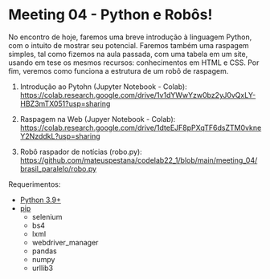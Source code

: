 # Meeting 04 - Python e Robôs! 

No encontro de hoje, faremos uma breve introdução à linguagem Python, com o intuito de mostrar seu potencial. Faremos também uma raspagem simples, tal como fizemos na aula passada, com uma tabela em um site, usando em tese os mesmos recursos: conhecimentos em HTML e CSS. Por fim, veremos como funciona a estrutura de um robô de raspagem. 

1. Introdução ao Pytohn (Jupyter Notebook - Colab): https://colab.research.google.com/drive/1v1dYWwYzw0bz2yJ0vQxLY-HBZ3mTX051?usp=sharing

2. Raspagem na Web (Jupyer Notebook - Colab): https://colab.research.google.com/drive/1dteEJF8pPXqTF6dsZTM0vkneY2NzddkL?usp=sharing

3. Robô raspador de notícias (robo.py): https://github.com/mateuspestana/codelab22_1/blob/main/meeting_04/brasil_paralelo/robo.py

Requerimentos:

- [Python 3.9+](https://www.python.org/downloads/)
- [pip](https://bootstrap.pypa.io/get-pip.py)
  - selenium
  - bs4
  - lxml
  - webdriver_manager
  - pandas
  - numpy
  - urllib3
  
